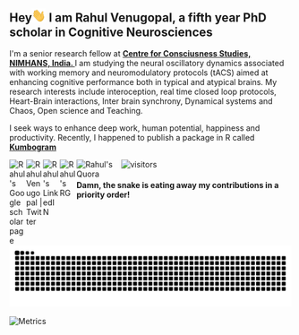 <h2> Hey<img src="https://github.com/rahulvenugopal/rahulvenugopal/blob/main/wave.gif" width="25px"> I am Rahul Venugopal, a fifth year PhD scholar in Cognitive Neurosciences </h2>

<p>I'm a senior research fellow at <strong><a href="https://ccswebin.com/">Centre for Consciusness Studies, NIMHANS, India. </a></strong>
I am studying the neural oscillatory dynamics associated with working memory and neuromodulatory protocols (tACS) aimed at enhancing cognitive performance both in typical and atypical brains. My research interests include interoception, real time closed loop protocols, Heart-Brain interactions, Inter brain synchrony, Dynamical systems and Chaos, Open science and Teaching. 

I seek ways to enhance deep work, human potential, happiness and productivity.
</a></strong>
Recently, I happened to publish a package in R called <strong><a href="https://rahulvenugopal.github.io/Kumbogram/">Kumbogram </a></strong></p>

<p>
<a href="https://scholar.google.com/citations?user=prTMUhkAAAAJ&hl=en&oi=ao">
  <img align="left" alt="Rahul's Google scholar page" width="30px" src="https://upload.wikimedia.org/wikipedia/commons/c/c7/Google_Scholar_logo.svg" />
</a>
<a href="https://twitter.com/rhlvenugopal">
  <img align="left" alt="Rahul Venugopal | Twitter" width="30px" src="https://raw.githubusercontent.com/peterthehan/peterthehan/master/assets/twitter.svg" />
</a>
<a href="https://www.linkedin.com/in/rahul-venugopal-100b761b9/">
  <img align="left" alt="Rahul's LinkedIN" width="30px" src="https://raw.githubusercontent.com/peterthehan/peterthehan/master/assets/linkedin.svg" />
</a>
<a href="https://www.researchgate.net/profile/Rahul-Venugopal-4">
  <img align="left" alt="Rahul's RG" width="30px" src="https://upload.wikimedia.org/wikipedia/commons/5/5e/ResearchGate_icon_SVG.svg" />
</a>
<a href="https://www.quora.com/profile/Rahul-Venugopal">
  <img align="left" alt="Rahul's Quora" width="80px" src="https://upload.wikimedia.org/wikipedia/commons/thumb/9/91/Quora_logo_2015.svg/1920px-Quora_logo_2015.svg.png" />
</a>
	
![visitors](https://visitor-badge.glitch.me/badge?page_id=https://github.com/rahulvenugopal/&left_color=green&right_color=red)
</p>

#### Damn, the snake is eating away my contributions in a priority order!
![](https://github.com/rahulvenugopal/rahulvenugopal/blob/output/github-contribution-grid-snake.svg)

![Metrics](https://metrics.lecoq.io/rahulvenugopal?template=classic&base.activity=0&base.community=0&base.repositories=0&base.metadata=0&languages=1&isocalendar=1&base=header%2C%20activity%2C%20community%2C%20repositories%2C%20metadata&base.indepth=false&base.hireable=false&base.skip=false&isocalendar=false&isocalendar.duration=full-year&languages=false&languages.limit=8&languages.threshold=0%25&languages.other=false&languages.colors=github&languages.sections=most-used&languages.indepth=false&languages.analysis.timeout=15&languages.categories=markup%2C%20programming&languages.recent.categories=markup%2C%20programming&languages.recent.load=300&languages.recent.days=14&config.timezone=Asia%2FKolkata)
